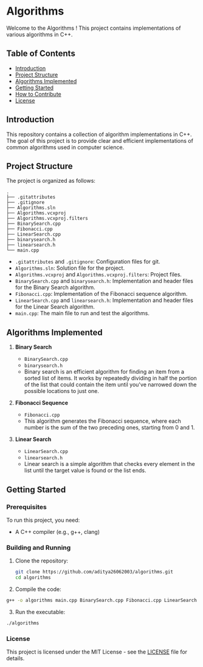 # Algorithms 

Welcome to the Algorithms ! This project contains implementations of various algorithms in C++.

## Table of Contents

- [Introduction](#introduction)
- [Project Structure](#project-structure)
- [Algorithms Implemented](#algorithms-implemented)
- [Getting Started](#getting-started)
- [How to Contribute](#how-to-contribute)
- [License](#license)

## Introduction

This repository contains a collection of algorithm implementations in C++. The goal of this project is to provide clear and efficient implementations of common algorithms used in computer science.

## Project Structure

The project is organized as follows:
```
.
├── .gitattributes
├── .gitignore
├── Algorithms.sln
├── Algorithms.vcxproj
├── Algorithms.vcxproj.filters
├── BinarySearch.cpp
├── Fibonacci.cpp
├── LinearSearch.cpp
├── binarysearch.h
├── linearsearch.h
└── main.cpp
```

- `.gitattributes` and `.gitignore`: Configuration files for git.
- `Algorithms.sln`: Solution file for the project.
- `Algorithms.vcxproj` and `Algorithms.vcxproj.filters`: Project files.
- `BinarySearch.cpp` and `binarysearch.h`: Implementation and header files for the Binary Search algorithm.
- `Fibonacci.cpp`: Implementation of the Fibonacci sequence algorithm.
- `LinearSearch.cpp` and `linearsearch.h`: Implementation and header files for the Linear Search algorithm.
- `main.cpp`: The main file to run and test the algorithms.

## Algorithms Implemented

1. **Binary Search**
   - `BinarySearch.cpp`
   - `binarysearch.h`
   - Binary search is an efficient algorithm for finding an item from a sorted list of items. It works by repeatedly dividing in half the portion of the list that could contain the item until you've narrowed down the possible locations to just one.

2. **Fibonacci Sequence**
   - `Fibonacci.cpp`
   - This algorithm generates the Fibonacci sequence, where each number is the sum of the two preceding ones, starting from 0 and 1.

3. **Linear Search**
   - `LinearSearch.cpp`
   - `linearsearch.h`
   - Linear search is a simple algorithm that checks every element in the list until the target value is found or the list ends.

## Getting Started

### Prerequisites

To run this project, you need:

- A C++ compiler (e.g., g++, clang)

### Building and Running

1. Clone the repository:

   ```bash
   git clone https://github.com/aditya26062003/algorithms.git
   cd algorithms
   ```
2. Compile the code:

```bash
g++ -o algorithms main.cpp BinarySearch.cpp Fibonacci.cpp LinearSearch.cpp
```
3. Run the executable:

```bash
./algorithms
```
### License
This project is licensed under the MIT License - see the [LICENSE](https://github.com/aditya26062003/Algorithms/blob/master/LICENSE) file for details.
